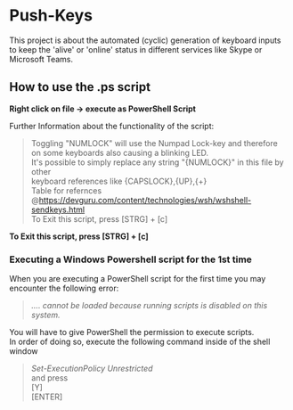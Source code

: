 # Push-Keys
This project is about the automated (cyclic) generation of keyboard inputs to keep the 'alive' or 'online'  status in different services like Skype or Microsoft Teams.   

## How to use the .ps script
**Right click on file -> execute as PowerShell Script**

Further Information about the functionality of the script:

> Toggling "NUMLOCK" will use the Numpad Lock-key and therefore   
> on some keyboards also causing a blinking LED.  
> It's possible to simply replace any string "{NUMLOCK}" in this file by other  
> keyboard references like {CAPSLOCK},{UP},{+}  
> Table for refernces @https://devguru.com/content/technologies/wsh/wshshell-sendkeys.html  
> To Exit this script, press [STRG] + [c]   

**To Exit this script, press [STRG] + [c]**


### Executing a Windows Powershell script for the 1st time
When you are executing a PowerShell script for the first time you may encounter the following error:

> *.... cannot be loaded because running scripts is disabled on this system.*   

You will have to give PowerShell the permission to execute scripts.  
In order of doing so, execute the following command inside of the shell window

> *Set-ExecutionPolicy Unrestricted*  
and press  
> [Y]  
> [ENTER]  